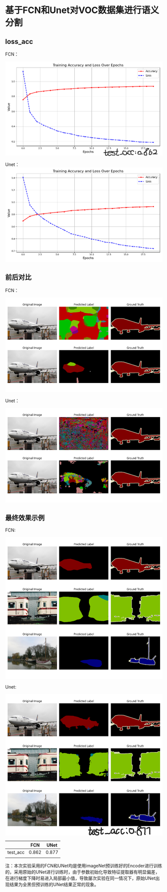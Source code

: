 # 基于FCN和Unet对VOC数据集进行语义分割

## loss_acc

FCN：

![FCN_acc_loss](answer\FCN\FCN_acc_loss.png)

Unet：![Unet_acc_loss](answer\U_Net\Unet_acc_loss.png)

## 前后对比

FCN：

![FCN前后对比](answer\FCN\FCN前后对比.png)

Unet：

![Unet前后对比](answer\U_Net\Unet前后对比.png)

## 最终效果示例

FCN:

![FCN最终效果示例](answer\FCN\FCN最终效果示例.png)

Unet:

![Unet最终效果示例](answer\U_Net\Unet最终效果示例.png)

|          | FCN   | UNet  |
| -------- | ----- | ----- |
| test_acc | 0.862 | 0.877 |
|          |       |       |

注：本次实验采用的FCN和UNet均是使用imageNet预训练好的Encoder进行训练的，采用原始的UNet进行训练时，由于参数初始化导致特征提取器有明显偏差，在进行梯度下降时易进入局部最小值，导致屡次实验在同一情况下，原始UNet出现结果为全黑但预训练的UNet结果正常的现象。